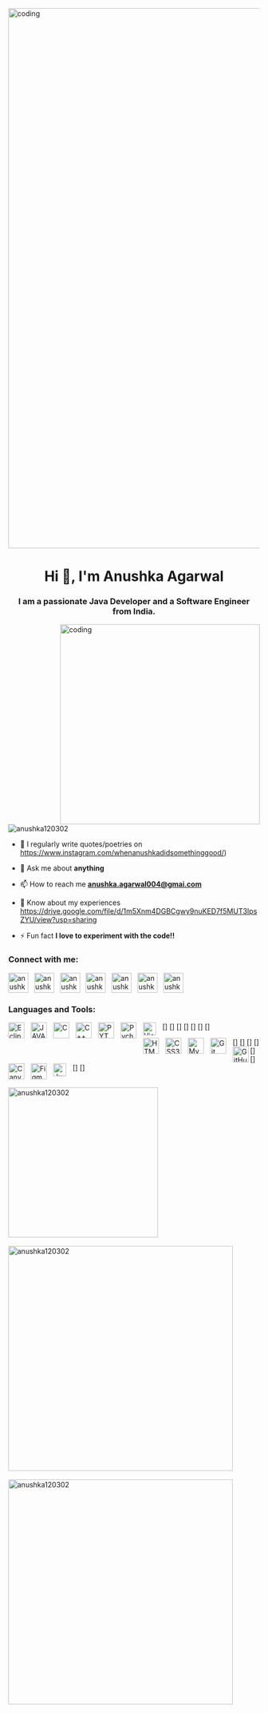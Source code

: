 <img align="center" alt="coding" width="1080" src="https://media.licdn.com/dms/image/D4D16AQGbIYQW9iVcfg/profile-displaybackgroundimage-shrink_350_1400/0/1673067489136?e=1692230400&v=beta&t=jxKU7vxpZqms1vSyuzmsSXXTyi_jGGC2c-FuQgqpl34">
<h1 align="center">Hi 👋, I'm Anushka Agarwal</h1>
<h3 align="center">I am a passionate Java Developer and a Software Engineer from India.</h3>

<img align="right" alt="coding" width="400" src="https://camo.githubusercontent.com/691cdc5f9c4dc0e88650b97d480af9237d9422963bd1184f95e00087d3aa8bbd/68747470733a2f2f692e696d6775722e636f6d2f72486c456444712e676966">

<p align="left"> <img src="https://komarev.com/ghpvc/?username=anushka120302&label=Profile%20views&color=0e75b6&style=flat" alt="anushka120302" /> </p>

- 📝 I regularly write quotes/poetries on https://www.instagram.com/whenanushkadidsomethinggood/)

- 💬 Ask me about **anything**

- 📫 How to reach me **anushka.agarwal004@gmai.com**

- 📄 Know about my experiences https://drive.google.com/file/d/1m5Xnm4DGBCgwy9nuKED7f5MUT3IpsZYU/view?usp=sharing

- ⚡ Fun fact **I love to experiment with the code!!**

<h3 align="left">Connect with me:</h3>
<p align="left">
<a href="https://twitter.com/anushka_120302" target="blank"><img align="center" src="https://user-images.githubusercontent.com/87578160/211143570-87bbe4a1-71e7-4d72-91a2-c6053ddcd1d2.png" alt="anushka_120302" height="40" width="40" /></a>
  &nbsp;
<a href="https://linkedin.com/in/anushka agarwal" target="blank"><img align="center" src="https://user-images.githubusercontent.com/87578160/211143593-a1993ae8-0928-4d21-b40d-5b803cf67aa1.png" alt="anushka agarwal" height="40" width="40" /></a>
  &nbsp;
<a href="https://kaggle.com/anushka agarwal125" target="blank"><img align="center" src="https://user-images.githubusercontent.com/87578160/211143612-41eecd59-acdc-4d84-9b02-9a790c42efa6.png" alt="anushka agarwal125" height="40" width="40" /></a>
  &nbsp;
<a href="https://instagram.com/anushka_agarwal__" target="blank"><img align="center" src="https://user-images.githubusercontent.com/87578160/211143629-dcfb0795-0a9d-4089-bf24-65f4ef791d63.png" alt="anushka_agarwal__" height="40" width="40" /></a>
  &nbsp;
<a href="https://www.codechef.com/users/anushka_2002" target="blank"><img align="center" src="https://user-images.githubusercontent.com/87578160/211143655-28addd89-1161-478d-9db9-66526061e57c.png" alt="anushka_2002" height="40" width="40" /></a>
  &nbsp;
<a href="https://www.hackerrank.com/anushka_agarwal6" target="blank"><img align="center" src="https://user-images.githubusercontent.com/87578160/211143704-829a81cc-a4c7-41dd-b7f8-a92a7c0ff500.png" alt="anushka_agarwal6" height="40" width="40" /></a>
  &nbsp;
<a href="https://www.leetcode.com/anushka_agarwal__" target="blank"><img align="center" src="https://user-images.githubusercontent.com/87578160/211143536-e073a7e3-ff0a-43d4-a07a-a1874a3f0b9c.png" alt="anushka_agarwal__" height="40" width="40" /></a>
  &nbsp;
</p>

<h3 align="left">Languages and Tools:</h3>

[<img align="left" alt="Eclipse" width="32px" src="https://user-images.githubusercontent.com/87578160/211142931-26c2dbce-810f-45cc-a2c8-d8993e09d616.png" style="padding-right:10px;" />]
[<img align="left" alt="JAVA" width="32px" src="https://cdn.jsdelivr.net/gh/devicons/devicon/icons/java/java-original.svg" style="padding-right:10px;" />]
[<img align="left" alt="C" width="32px" src="https://cdn.jsdelivr.net/gh/devicons/devicon/icons/c/c-original.svg" style="padding-right:10px;" />]
[<img align="left" alt="C++" width="32px" src="https://cdn.jsdelivr.net/gh/devicons/devicon/icons/cplusplus/cplusplus-original.svg" style="padding-right:10px;" />]
[<img align="left" alt="PYTHON" width="32px" src="https://cdn.jsdelivr.net/gh/devicons/devicon/icons/python/python-original.svg" style="padding-right:10px;" />]
[<img align="left" alt="Pycharm" width="32px" src="https://user-images.githubusercontent.com/87578160/211143144-184dc302-81ee-48a4-aac3-d828f67615fb.png" style="padding-right:10px;" />]
[<img align="left" alt="Visual Studio Code" width="26px" src="https://cdn.jsdelivr.net/gh/devicons/devicon/icons/vscode/vscode-original.svg" style="padding-right:10px;" />]

[<img align="left" alt="HTML5" width="32px" src="https://cdn.jsdelivr.net/gh/devicons/devicon/icons/html5/html5-original.svg" style="padding-right:10px;" />]
[<img align="left" alt="CSS3" width="32px" src="https://cdn.jsdelivr.net/gh/devicons/devicon/icons/css3/css3-original.svg" style="padding-right:10px;" />]
[<img align="left" alt="MySQL" width="32px" src="https://cdn.jsdelivr.net/gh/devicons/devicon/icons/mysql/mysql-original.svg" style="padding-right:10px;" />]
[<img align="left" alt="Git" width="32px" src="https://cdn.jsdelivr.net/gh/devicons/devicon/icons/git/git-original.svg" style="padding-right:10px;" />]
[<img align="left" alt="GitHub" width="32px" src="https://th.bing.com/th?id=OIP.yWNibBRepmC6fO7mZnicCgHaHa&w=250&h=250&c=8&rs=1&qlt=90&o=6&dpr=1.3&pid=3.1&rm=2" />]
[<img align="left" alt="Canva" width="32px" src="https://avatars.githubusercontent.com/u/2562356?s=200&v=4" style="padding-right:10px;" />]
[<img align="left" alt="Figma" width="32px" src="https://user-images.githubusercontent.com/87578160/211142803-83fd4fd8-e97b-41d4-971d-0caafeae7f98.png" style="padding-right:10px;" />]
[<img align="left" alt="Jupyter Notebook" width="26px" src="https://user-images.githubusercontent.com/87578160/211143201-d4d72c65-b4ab-43d1-b149-856d1f2e6db2.png" style="padding-right:10px;" />]

<p><br/><img align="center" width="300" src="https://github-readme-stats.vercel.app/api/top-langs?username=anushka120302&show_icons=true&locale=en" alt="anushka120302" />
  <br/><br/>
        <img align="center" width="450" src="https://github-readme-stats.vercel.app/api?username=anushka120302&show_icons=true&locale=en" alt="anushka120302" />
  <br/><br/>
          <img align="center" width="450" src="https://github-readme-streak-stats.herokuapp.com/?user=anushka120302&" alt="anushka120302" /></p>
